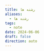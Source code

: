 ```yaml
---
title: رشته ها
aliases:
  - رشته ها
tags:
  - note
date: 2024-06-06
draft: false
direction: auto
---
```



